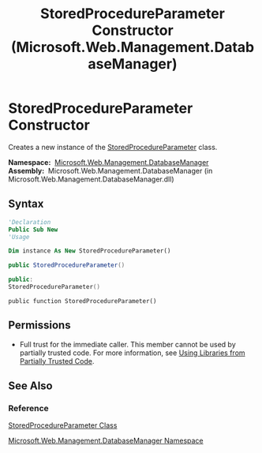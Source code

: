 ﻿---
title: StoredProcedureParameter Constructor  (Microsoft.Web.Management.DatabaseManager)
TOCTitle: StoredProcedureParameter Constructor
ms:assetid: M:Microsoft.Web.Management.DatabaseManager.StoredProcedureParameter.#ctor
ms:mtpsurl: https://msdn.microsoft.com/en-us/library/microsoft.web.management.databasemanager.storedprocedureparameter.storedprocedureparameter(v=VS.90)
ms:contentKeyID: 20476644
ms.date: 05/02/2012
mtps_version: v=VS.90
f1_keywords:
- Microsoft.Web.Management.DatabaseManager.StoredProcedureParameter.StoredProcedureParameter
- Microsoft.Web.Management.DatabaseManager.StoredProcedureParameter.#ctor
dev_langs:
- csharp
- jscript
- vb
- cpp
api_location:
- Microsoft.Web.Management.DatabaseManager.dll
api_name:
- Microsoft.Web.Management.DatabaseManager.StoredProcedureParameter..ctor
api_type:
- Managed
topic_type:
- apiref
- kbSyntax
product_family_name: VS
ROBOTS: INDEX,FOLLOW
---

# StoredProcedureParameter Constructor

Creates a new instance of the [StoredProcedureParameter](storedprocedureparameter-class-microsoft-web-management-databasemanager.md) class.

**Namespace:**  [Microsoft.Web.Management.DatabaseManager](microsoft-web-management-databasemanager-namespace.md)  
**Assembly:**  Microsoft.Web.Management.DatabaseManager (in Microsoft.Web.Management.DatabaseManager.dll)

## Syntax

```vb
'Declaration
Public Sub New
'Usage

Dim instance As New StoredProcedureParameter()
```

```csharp
public StoredProcedureParameter()
```

```cpp
public:
StoredProcedureParameter()
```

```jscript
public function StoredProcedureParameter()
```

## Permissions

  - Full trust for the immediate caller. This member cannot be used by partially trusted code. For more information, see [Using Libraries from Partially Trusted Code](https://msdn.microsoft.com/library/8skskf63).

## See Also

### Reference

[StoredProcedureParameter Class](storedprocedureparameter-class-microsoft-web-management-databasemanager.md)

[Microsoft.Web.Management.DatabaseManager Namespace](microsoft-web-management-databasemanager-namespace.md)

